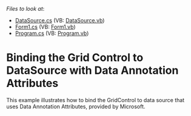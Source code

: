 <!-- default file list -->
*Files to look at*:

* [DataSource.cs](./CS/GridDataAttributes/DataSource.cs) (VB: [DataSource.vb](./VB/GridDataAttributes/DataSource.vb))
* [Form1.cs](./CS/GridDataAttributes/Form1.cs) (VB: [Form1.vb](./VB/GridDataAttributes/Form1.vb))
* [Program.cs](./CS/GridDataAttributes/Program.cs) (VB: [Program.vb](./VB/GridDataAttributes/Program.vb))
<!-- default file list end -->
# Binding the Grid Control to DataSource with Data Annotation Attributes


This example illustrates how to bind the GridControl to data source that uses Data Annotation Attributes, provided by Microsoft.

<br/>


